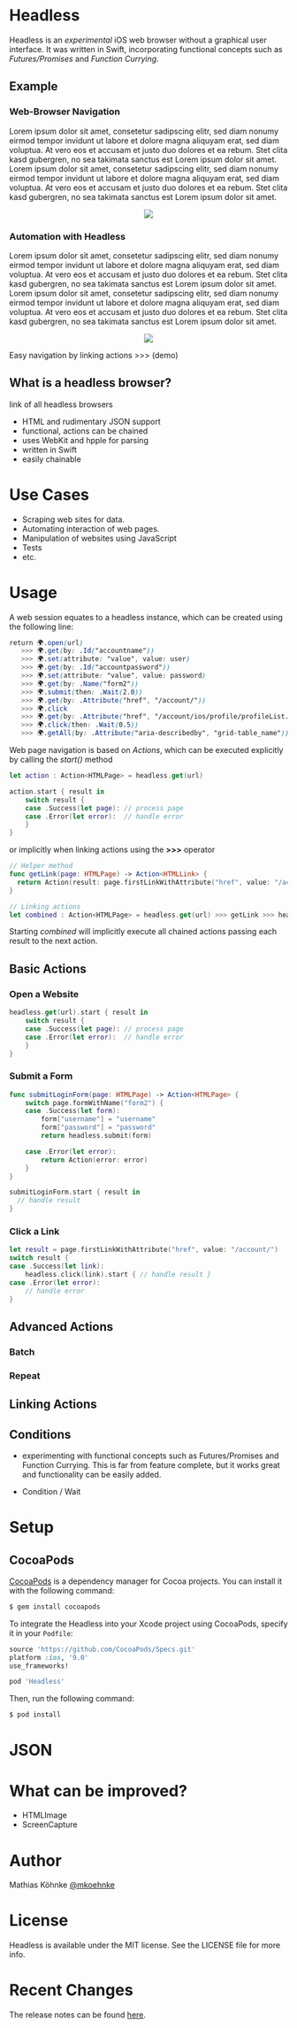 # Headless
Headless is an *experimental* iOS web browser without a graphical user interface. It was written in Swift, incorporating functional concepts such as *Futures/Promises* and *Function Currying*.  

## Example

### Web-Browser Navigation

Lorem ipsum dolor sit amet, consetetur sadipscing elitr, sed diam nonumy eirmod tempor invidunt ut labore et dolore magna aliquyam erat, sed diam voluptua. At vero eos et accusam et justo duo dolores et ea rebum. Stet clita kasd gubergren, no sea takimata sanctus est Lorem ipsum dolor sit amet. Lorem ipsum dolor sit amet, consetetur sadipscing elitr, sed diam nonumy eirmod tempor invidunt ut labore et dolore magna aliquyam erat, sed diam voluptua. At vero eos et accusam et justo duo dolores et ea rebum. Stet clita kasd gubergren, no sea takimata sanctus est Lorem ipsum dolor sit amet.

<p align="center">
<img src="https://raw.githubusercontent.com/mkoehnke/Headless/develop/Resources/Headless-Web-Demo.gif?token=ABXNjfam11l2jWAHXADeARCGeuMnKTI5ks5Wi8zrwA%3D%3D" />
</p>


### Automation with Headless

Lorem ipsum dolor sit amet, consetetur sadipscing elitr, sed diam nonumy eirmod tempor invidunt ut labore et dolore magna aliquyam erat, sed diam voluptua. At vero eos et accusam et justo duo dolores et ea rebum. Stet clita kasd gubergren, no sea takimata sanctus est Lorem ipsum dolor sit amet. Lorem ipsum dolor sit amet, consetetur sadipscing elitr, sed diam nonumy eirmod tempor invidunt ut labore et dolore magna aliquyam erat, sed diam voluptua. At vero eos et accusam et justo duo dolores et ea rebum. Stet clita kasd gubergren, no sea takimata sanctus est Lorem ipsum dolor sit amet.

<p align="center">
<img src="https://raw.githubusercontent.com/mkoehnke/Headless/develop/Resources/Headless-Simulator-Demo.gif?token=ABXNjTsRwVOmj1xb8Qzfp9-UvXKoVgzGks5Wi803wA%3D%3D" />
</p>

Easy navigation by linking actions >>> (demo)

## What is a headless browser?
link of all headless browsers

* HTML and rudimentary JSON support
* functional, actions can be chained
* uses WebKit and hpple for parsing
* written in Swift
* easily chainable

# Use Cases
* Scraping web sites for data.
* Automating interaction of web pages.
* Manipulation of websites using JavaScript
* Tests
* etc.


# Usage
A web session equates to a headless instance, which can be created using the following line:

```css
return 🌍.open(url)
   >>> 🌍.get(by: .Id("accountname"))
   >>> 🌍.set(attribute: "value", value: user)
   >>> 🌍.get(by: .Id("accountpassword"))
   >>> 🌍.set(attribute: "value", value: password)
   >>> 🌍.get(by: .Name("form2"))
   >>> 🌍.submit(then: .Wait(2.0))
   >>> 🌍.get(by: .Attribute("href", "/account/"))
   >>> 🌍.click
   >>> 🌍.get(by: .Attribute("href", "/account/ios/profile/profileList.action"))
   >>> 🌍.click(then: .Wait(0.5))
   >>> 🌍.getAll(by: .Attribute("aria-describedby", "grid-table_name"))
```

Web page navigation is based on *Actions*, which can be executed explicitly by calling the *start()* method

```swift
let action : Action<HTMLPage> = headless.get(url)

action.start { result in
    switch result {
    case .Success(let page): // process page
    case .Error(let error):  // handle error
    }
}
```

or implicitly when linking actions using the **>>>** operator

```swift
// Helper method
func getLink(page: HTMLPage) -> Action<HTMLLink> {
  return Action(result: page.firstLinkWithAttribute("href", value: "/account/"))
}

// Linking actions
let combined : Action<HTMLPage> = headless.get(url) >>> getLink >>> headless.click
```
Starting *combined* will implicitly execute all chained actions passing each result to the next action.


## Basic Actions
### Open a Website

```swift
headless.get(url).start { result in
    switch result {
    case .Success(let page): // process page
    case .Error(let error):  // handle error
    }
}
```

### Submit a Form

```swift
func submitLoginForm(page: HTMLPage) -> Action<HTMLPage> {
    switch page.formWithName("form2") {
    case .Success(let form):
        form["username"] = "username"
        form["password"] = "password"
        return headless.submit(form)

    case .Error(let error):
        return Action(error: error)
    }
}

submitLoginForm.start { result in
  // handle result
}
```

### Click a Link

```swift
let result = page.firstLinkWithAttribute("href", value: "/account/")
switch result {
case .Success(let link):
    headless.click(link).start { // handle result }
case .Error(let error):
    // handle error
}
```

## Advanced Actions

### Batch

### Repeat

## Linking Actions


## Conditions

* experimenting with functional concepts such as Futures/Promises and Function Currying. This is far from feature complete, but it works great and functionality can be easily added.

* Condition / Wait


# Setup
## CocoaPods
[CocoaPods](http://cocoapods.org) is a dependency manager for Cocoa projects. You can install it with the following command:

```bash
$ gem install cocoapods
```

To integrate the Headless into your Xcode project using CocoaPods, specify it in your `Podfile`:

```ruby
source 'https://github.com/CocoaPods/Specs.git'
platform :ios, '9.0'
use_frameworks!

pod 'Headless'
```

Then, run the following command:

```bash
$ pod install
```

# JSON


# What can be improved?
* HTMLImage
* ScreenCapture

# Author
Mathias Köhnke [@mkoehnke](http://twitter.com/mkoehnke)

# License
Headless is available under the MIT license. See the LICENSE file for more info.

# Recent Changes
The release notes can be found [here](https://github.com/mkoehnke/Headless/releases).
